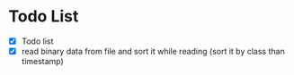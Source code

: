 # Todo List

- [x]  Todo list
- [x] read binary data from file and sort it while reading (sort it by class than timestamp)